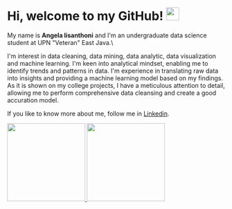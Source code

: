 # Hi, welcome to my GitHub! <img width="30" src="https://emojis.slackmojis.com/emojis/images/1593555389/9579/blob_excited.gif?1593555389" alt="party blob" />

My name is **Angela lisanthoni** and I'm an undergraduate data science student at UPN "Veteran" East Java.\

I'm interest in data cleaning, data mining, data analytic, data visualization and machine learning. I'm keen into analytical mindset, enabling me to identify trends and patterns in data. I'm experience in translating raw data into insights and providing a machine learning model based on my findings. As it is shown on my college projects, I have a meticulous attention to detail, allowing me to perform comprehensive data cleansing and create a good accuration model. 

If you like to know more about me, follow me in [Linkedin](https://www.linkedin.com/in/angela-lisanthoni/).

<p align="left">
<a href="https://github.com/dimasmds">
  <img height="180em" src="https://github-readme-stats-eight-theta.vercel.app/api?username=AngelaLisanthoni&show_icons=true&theme=algolia&include_all_commits=true&count_private=true"/>
  <img height="180em" src="https://github-readme-stats-eight-theta.vercel.app/api/top-langs/?username=AngelaLisanthoni&layout=compact&langs_count=8&theme=algolia"/>
</a>
</p>
